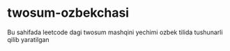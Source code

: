 # twosum-ozbekchasi
Bu sahifada leetcode dagi twosum mashqini yechimi ozbek tilida tushunarli qilib yaratilgan

